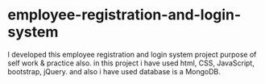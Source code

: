 # employee-registration-and-login-system
I developed this employee registration and login system project purpose of  self work &amp; practice also. in this project i have used html, CSS, JavaScript, bootstrap, jQuery.  and also i have used database is a MongoDB.
